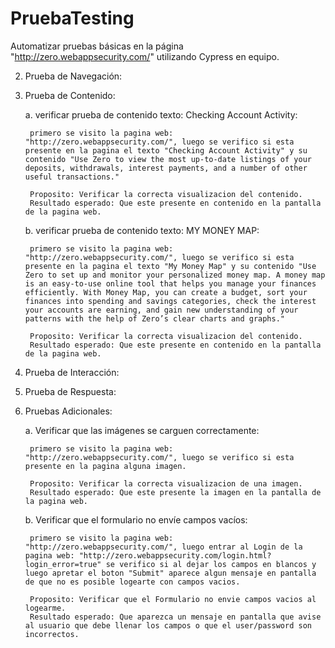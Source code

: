 # PruebaTesting
Automatizar pruebas básicas en la página "http://zero.webappsecurity.com/" utilizando Cypress en equipo.

2. Prueba de Navegación:

3. Prueba de Contenido:

    a. verificar prueba de contenido texto: Checking Account Activity: 

        primero se visito la pagina web: "http://zero.webappsecurity.com/", luego se verifico si esta presente en la pagina el texto "Checking Account Activity" y su contenido "Use Zero to view the most up-to-date listings of your deposits, withdrawals, interest payments, and a number of other useful transactions."

        Proposito: Verificar la correcta visualizacion del contenido.
        Resultado esperado: Que este presente en contenido en la pantalla de la pagina web.

    b. verificar prueba de contenido texto: MY MONEY MAP: 

        primero se visito la pagina web: "http://zero.webappsecurity.com/", luego se verifico si esta presente en la pagina el texto "My Money Map" y su contenido "Use Zero to set up and monitor your personalized money map. A money map is an easy-to-use online tool that helps you manage your finances efficiently. With Money Map, you can create a budget, sort your finances into spending and savings categories, check the interest your accounts are earning, and gain new understanding of your patterns with the help of Zero’s clear charts and graphs."

        Proposito: Verificar la correcta visualizacion del contenido.
        Resultado esperado: Que este presente en contenido en la pantalla de la pagina web.


4. Prueba de Interacción:
5. Prueba de Respuesta:
6. Pruebas Adicionales:

    a.  Verificar que las imágenes se carguen correctamente:

        primero se visito la pagina web:  "http://zero.webappsecurity.com/", luego se verifico si esta presente en la pagina alguna imagen.

        Proposito: Verificar la correcta visualizacion de una imagen.
        Resultado esperado: Que este presente la imagen en la pantalla de la pagina web.


    b. Verificar que el formulario no envíe campos vacíos:

        primero se visito la pagina web:  "http://zero.webappsecurity.com/", luego entrar al Login de la pagina web: "http://zero.webappsecurity.com/login.html?login_error=true" se verifico si al dejar los campos en blancos y luego apretar el boton "Submit" aparece algun mensaje en pantalla de que no es posible logearte con campos vacios.

        Proposito: Verificar que el Formulario no envie campos vacios al logearme.
        Resultado esperado: Que aparezca un mensaje en pantalla que avise al usuario que debe llenar los campos o que el user/password son incorrectos.

 